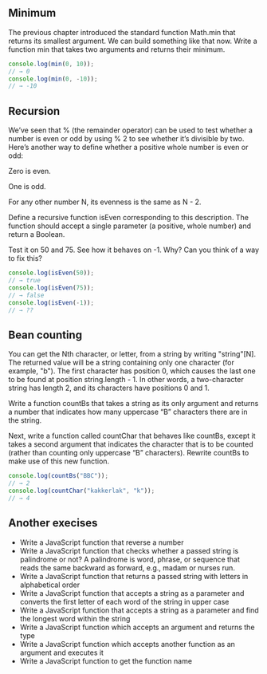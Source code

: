 ## Minimum
The previous chapter introduced the standard function Math.min that returns its smallest argument. We can build something like that now. Write a function min that takes two arguments and returns their minimum.
```js
console.log(min(0, 10));
// → 0
console.log(min(0, -10));
// → -10
```

## Recursion
We’ve seen that % (the remainder operator) can be used to test whether a number is even or odd by using % 2 to see whether it’s divisible by two. Here’s another way to define whether a positive whole number is even or odd:

Zero is even.

One is odd.

For any other number N, its evenness is the same as N - 2.

Define a recursive function isEven corresponding to this description. The function should accept a single parameter (a positive, whole number) and return a Boolean.

Test it on 50 and 75. See how it behaves on -1. Why? Can you think of a way to fix this?

```js
console.log(isEven(50));
// → true
console.log(isEven(75));
// → false
console.log(isEven(-1));
// → ??
```

## Bean counting
You can get the Nth character, or letter, from a string by writing "string"[N]. The returned value will be a string containing only one character (for example, "b"). The first character has position 0, which causes the last one to be found at position string.length - 1. In other words, a two-character string has length 2, and its characters have positions 0 and 1.

Write a function countBs that takes a string as its only argument and returns a number that indicates how many uppercase “B” characters there are in the string.

Next, write a function called countChar that behaves like countBs, except it takes a second argument that indicates the character that is to be counted (rather than counting only uppercase “B” characters). Rewrite countBs to make use of this new function.
```js
console.log(countBs("BBC"));
// → 2
console.log(countChar("kakkerlak", "k"));
// → 4
```

## Another execises

- Write a JavaScript function that reverse a number
- Write a JavaScript function that checks whether a passed string is palindrome or not? A palindrome is word, phrase, or sequence that reads the same backward as forward, e.g., madam or nurses run.
- Write a JavaScript function that returns a passed string with letters in alphabetical order
- Write a JavaScript function that accepts a string as a parameter and converts the first letter of each word of the string in upper case
- Write a JavaScript function that accepts a string as a parameter and find the longest word within the string
- Write a JavaScript function which accepts an argument and returns the type
- Write a JavaScript function which accepts another function as an argument and executes it
- Write a JavaScript function to get the function name